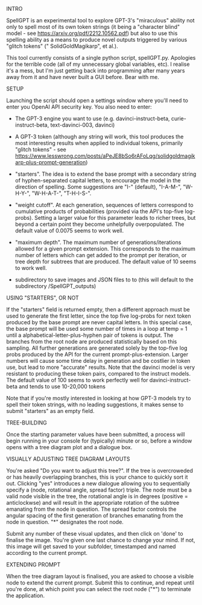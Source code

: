 INTRO

SpellGPT is an experimental tool to explore GPT-3's "miraculous" ability not only to spell most of its own token strings (it being a "character blind" model - see https://arxiv.org/pdf/2212.10562.pdf) but also to use this spelling ability as a means to produce novel outputs triggered by various "glitch tokens" (" SolidGoldMagikarp", et al.). 

This tool currently consists of a single python script, spellGPT.py. Apologies for the terrible code (all of my unnecessary global variables, etc). I realise it's a mess, but I'm just getting back into programming after many years away from it and have never built a GUI before. Bear with me.

SETUP

Launching the script should open a settings window where you'll need to enter you OpenAI API security key.
You also need to enter:

* The GPT-3 engine you want to use (e.g. davinci-instruct-beta, curie-instruct-beta, text-davinci-003, davinci)

* A GPT-3 token (although any string will work, this tool produces the most interesting results when applied to individual tokens, primarily "glitch tokens" - see https://www.lesswrong.com/posts/aPeJE8bSo6rAFoLqg/solidgoldmagikarp-plus-prompt-generation)

* "starters". The idea is to extend the base prompt with a secondary string of hyphen-separated capital letters, to encourage the model in the direction of spelling. Some suggestions are "I-" (default), "I-A-M-", "W-H-Y-", "W-H-A-T-", "T-H-I-S-".

* "weight cutoff". At each generation, sequences of letters correspond to cumulative products of probabilities (provided via the API's top-five log-probs). Setting a larger value for this parameter leads to richer trees, but beyond a certain point they become unhelpfully overpopulated. The default value of 0.0075 seems to work well.

* "maximum depth". The maximum number of generations/iterations allowed for a given prompt extension. This corresponds to the maximum number of letters which can get added to the prompt per iteration, or tree depth for subtrees that are produced. The default value of 10 seems to work well.

* subdirectory to save images and JSON files to to (this will default to the subdirectory /SpellGPT_outputs)


USING "STARTERS", OR NOT

If the "starters" field is returned empty, then a different approach must be used to generate the first letter, since the top five log-probs for next token produced by the base prompt are never capital letters. In this special case, the base prompt will be used some number of times in a loop at temp = 1 until a alphabetical-letter-plus-hyphen pair of tokens is output. The branches from the root node are produced statistically based on this sampling. All further generations are generated solely by the top-five log probs produced by the API for the current prompt-plus-extension. Larger numbers will cause some time delay in generation and be costlier in token use, but lead to more "accurate" results. Note that the davinci model is very resistant to producing these token pairs, compared to the instruct models. The default value of 100 seems to work perfectly well for davinci-instruct-beta and tends to use 10-20,000 tokens

Note that if you're mostly interested in looking at how GPT-3 models try to spell their token strings, with no leading suggestions, it makes sense to submit "starters" as an empty field.

TREE-BUILDING

Once the starting parameter values have been submitted, a process will begin running in your console for (typically) minute or so, before a window opens with a tree diagram plot and a dialogue box.

VISUALLY ADJUSTING TREE DIAGRAM LAYOUTS

You're asked "Do you want to adjust this tree?". If the tree is overcroweded or has heavily overlapping branches, this is your chance to quickly sort it out. Clicking "yes" introduces a new dialogue allowing you to sequentially specify a (node, rotational angle, spread factor) triple. The node must be a valid node visible in the tree, the rotational angle is in degrees (positive = anticlockwse) and will result in the appropriate rotation of the subtree emanating from the node in question. The spread factor controls the angular spacing of the first generation of branches emanating from the node in question. "*" designates the root node.

Submit any number of these visual updates, and then click on 'done' to finalise the image. You're given one last chance to change your mind. If not, this image will get saved to your subfolder, timestamped and named according to the current prompt.

EXTENDING PROMPT

When the tree diagram layout is finalised, you are asked to choose a visible node to extend the current prompt. Submit this to continue, and repeat until you're done, at which point you can select the root node ("*") to terminate the application. 

